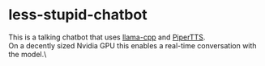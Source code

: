 # less-stupid-chatbot

This is a talking chatbot that uses [llama-cpp](https://github.com/ggerganov/llama.cpp) and [PiperTTS](https://github.com/rhasspy/piper).\
On a decently sized Nvidia GPU this enables a real-time conversation with the model.\